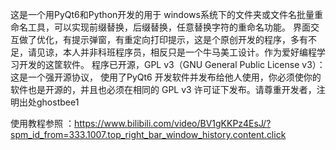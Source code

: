 这是一个用PyQt6和Python开发的用于
windows系统下的文件夹或文件名批量重命名工具，可以实现前缀替换，后缀替换，任意替换字符的重命名功能。
界面交互做了优化，有提示弹窗，有重定向打印提示，这是个原创开发的程序，多有不足，请见谅，本人并非科班程序员，相反只是一个牛马美工设计。作为爱好编程学习开发的这筐软件。
程序已开源，GPL v3（GNU General Public License v3）：这是一个强开源协议，
使用了PyQt6 开发软件并发布给他人使用，你必须使你的软件也是开源的，并且也必须在相同的 GPL v3 许可证下发布。请尊重开发者，注明出处ghostbee1

使用教程参照 ：https://www.bilibili.com/video/BV1gKKPz4EsJ/?spm_id_from=333.1007.top_right_bar_window_history.content.click
